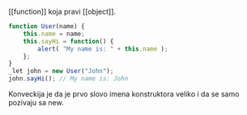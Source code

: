 [[function]] koja pravi [[object]].
```js
function User(name) {
	this.name = name;
	this.sayHi = function() {
		alert( "My name is: " + this.name ); 
	};
} 
_let john = new User("John");
john.sayHi(); // My name is: John
```
Konveckija je da je prvo slovo imena konstruktora veliko i da se samo pozivaju sa new.